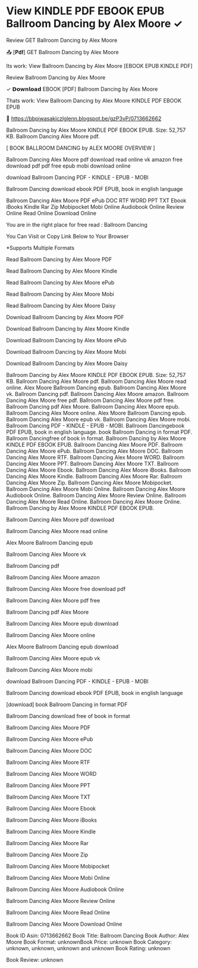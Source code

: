 # View KINDLE PDF EBOOK EPUB Ballroom Dancing by  Alex Moore ✓
Review GET Ballroom Dancing by Alex Moore

📤 [𝐏𝐝𝐟] GET Ballroom Dancing by Alex Moore

Its work: View Ballroom Dancing by Alex Moore [EBOOK EPUB KINDLE PDF]


Review Ballroom Dancing by Alex Moore

✓ 𝗗𝗼𝘄𝗻𝗹𝗼𝗮𝗱 EBOOK [PDF] Ballroom Dancing by Alex Moore

Thats work: View Ballroom Dancing by Alex Moore KINDLE PDF EBOOK EPUB



🔗 https://bbpiwasakiczlglenn.blogspot.be/gzP3vP/0713662662



Ballroom Dancing by Alex Moore KINDLE PDF EBOOK EPUB. Size: 52,757 KB. Ballroom Dancing Alex Moore pdf.

[ BOOK BALLROOM DANCING by ALEX MOORE OVERVIEW ]

Ballroom Dancing Alex Moore pdf download read online vk amazon free download pdf pdf free epub mobi download online

download Ballroom Dancing PDF - KINDLE - EPUB - MOBI

Ballroom Dancing download ebook PDF EPUB, book in english language

Ballroom Dancing Alex Moore PDF ePub DOC RTF WORD PPT TXT Ebook iBooks Kindle Rar Zip Mobipocket Mobi Online Audiobook Online Review Online Read Online Download Online

You are in the right place for free read : Ballroom Dancing

You Can Visit or Copy Link Below to Your Browser

*Supports Multiple Formats


Read Ballroom Dancing by Alex Moore PDF

Read Ballroom Dancing by Alex Moore Kindle

Read Ballroom Dancing by Alex Moore ePub

Read Ballroom Dancing by Alex Moore Mobi

Read Ballroom Dancing by Alex Moore Daisy

Download Ballroom Dancing by Alex Moore PDF

Download Ballroom Dancing by Alex Moore Kindle

Download Ballroom Dancing by Alex Moore ePub

Download Ballroom Dancing by Alex Moore Mobi

Download Ballroom Dancing by Alex Moore Daisy

Ballroom Dancing by Alex Moore KINDLE PDF EBOOK EPUB. Size: 52,757 KB. Ballroom Dancing Alex Moore pdf. Ballroom Dancing Alex Moore read online. Alex Moore Ballroom Dancing epub. Ballroom Dancing Alex Moore vk. Ballroom Dancing pdf. Ballroom Dancing Alex Moore amazon. Ballroom Dancing Alex Moore free pdf. Ballroom Dancing Alex Moore pdf free. Ballroom Dancing pdf Alex Moore. Ballroom Dancing Alex Moore epub. Ballroom Dancing Alex Moore online. Alex Moore Ballroom Dancing epub. Ballroom Dancing Alex Moore epub vk. Ballroom Dancing Alex Moore mobi. Ballroom Dancing PDF - KINDLE - EPUB - MOBI. Ballroom Dancingebook PDF EPUB, book in english language. book Ballroom Dancing in format PDF. Ballroom Dancingfree of book in format. Ballroom Dancing by Alex Moore KINDLE PDF EBOOK EPUB. Ballroom Dancing Alex Moore PDF. Ballroom Dancing Alex Moore ePub. Ballroom Dancing Alex Moore DOC. Ballroom Dancing Alex Moore RTF. Ballroom Dancing Alex Moore WORD. Ballroom Dancing Alex Moore PPT. Ballroom Dancing Alex Moore TXT. Ballroom Dancing Alex Moore Ebook. Ballroom Dancing Alex Moore iBooks. Ballroom Dancing Alex Moore Kindle. Ballroom Dancing Alex Moore Rar. Ballroom Dancing Alex Moore Zip. Ballroom Dancing Alex Moore Mobipocket. Ballroom Dancing Alex Moore Mobi Online. Ballroom Dancing Alex Moore Audiobook Online. Ballroom Dancing Alex Moore Review Online. Ballroom Dancing Alex Moore Read Online. Ballroom Dancing Alex Moore Online. Ballroom Dancing by Alex Moore KINDLE PDF EBOOK EPUB.

Ballroom Dancing Alex Moore pdf download

Ballroom Dancing Alex Moore read online

Alex Moore Ballroom Dancing epub

Ballroom Dancing Alex Moore vk

Ballroom Dancing pdf

Ballroom Dancing Alex Moore amazon

Ballroom Dancing Alex Moore free download pdf

Ballroom Dancing Alex Moore pdf free

Ballroom Dancing pdf Alex Moore

Ballroom Dancing Alex Moore epub download

Ballroom Dancing Alex Moore online

Alex Moore Ballroom Dancing epub download

Ballroom Dancing Alex Moore epub vk

Ballroom Dancing Alex Moore mobi

download Ballroom Dancing PDF - KINDLE - EPUB - MOBI

Ballroom Dancing download ebook PDF EPUB, book in english language

[download] book Ballroom Dancing in format PDF

Ballroom Dancing download free of book in format

Ballroom Dancing Alex Moore PDF

Ballroom Dancing Alex Moore ePub

Ballroom Dancing Alex Moore DOC

Ballroom Dancing Alex Moore RTF

Ballroom Dancing Alex Moore WORD

Ballroom Dancing Alex Moore PPT

Ballroom Dancing Alex Moore TXT

Ballroom Dancing Alex Moore Ebook

Ballroom Dancing Alex Moore iBooks

Ballroom Dancing Alex Moore Kindle

Ballroom Dancing Alex Moore Rar

Ballroom Dancing Alex Moore Zip

Ballroom Dancing Alex Moore Mobipocket

Ballroom Dancing Alex Moore Mobi Online

Ballroom Dancing Alex Moore Audiobook Online

Ballroom Dancing Alex Moore Review Online

Ballroom Dancing Alex Moore Read Online

Ballroom Dancing Alex Moore Download Online

Book ID Asin: 0713662662
Book Title: Ballroom Dancing
Book Author: Alex Moore
Book Format: unknownBook Price: unknown
Book Category: unknown, unknown, unknown and unknown
Book Rating: unknown

Book Review: unknown
